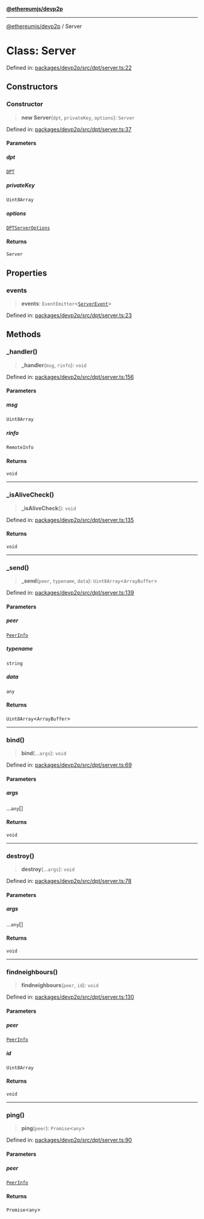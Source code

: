 [**@ethereumjs/devp2p**](../README.md)

***

[@ethereumjs/devp2p](../README.md) / Server

# Class: Server

Defined in: [packages/devp2p/src/dpt/server.ts:22](https://github.com/ethereumjs/ethereumjs-monorepo/blob/master/packages/devp2p/src/dpt/server.ts#L22)

## Constructors

### Constructor

> **new Server**(`dpt`, `privateKey`, `options`): `Server`

Defined in: [packages/devp2p/src/dpt/server.ts:37](https://github.com/ethereumjs/ethereumjs-monorepo/blob/master/packages/devp2p/src/dpt/server.ts#L37)

#### Parameters

##### dpt

[`DPT`](DPT.md)

##### privateKey

`Uint8Array`

##### options

[`DPTServerOptions`](../interfaces/DPTServerOptions.md)

#### Returns

`Server`

## Properties

### events

> **events**: `EventEmitter`\<[`ServerEvent`](../interfaces/ServerEvent.md)\>

Defined in: [packages/devp2p/src/dpt/server.ts:23](https://github.com/ethereumjs/ethereumjs-monorepo/blob/master/packages/devp2p/src/dpt/server.ts#L23)

## Methods

### \_handler()

> **\_handler**(`msg`, `rinfo`): `void`

Defined in: [packages/devp2p/src/dpt/server.ts:156](https://github.com/ethereumjs/ethereumjs-monorepo/blob/master/packages/devp2p/src/dpt/server.ts#L156)

#### Parameters

##### msg

`Uint8Array`

##### rinfo

`RemoteInfo`

#### Returns

`void`

***

### \_isAliveCheck()

> **\_isAliveCheck**(): `void`

Defined in: [packages/devp2p/src/dpt/server.ts:135](https://github.com/ethereumjs/ethereumjs-monorepo/blob/master/packages/devp2p/src/dpt/server.ts#L135)

#### Returns

`void`

***

### \_send()

> **\_send**(`peer`, `typename`, `data`): `Uint8Array`\<`ArrayBuffer`\>

Defined in: [packages/devp2p/src/dpt/server.ts:139](https://github.com/ethereumjs/ethereumjs-monorepo/blob/master/packages/devp2p/src/dpt/server.ts#L139)

#### Parameters

##### peer

[`PeerInfo`](../interfaces/PeerInfo.md)

##### typename

`string`

##### data

`any`

#### Returns

`Uint8Array`\<`ArrayBuffer`\>

***

### bind()

> **bind**(...`args`): `void`

Defined in: [packages/devp2p/src/dpt/server.ts:69](https://github.com/ethereumjs/ethereumjs-monorepo/blob/master/packages/devp2p/src/dpt/server.ts#L69)

#### Parameters

##### args

...`any`[]

#### Returns

`void`

***

### destroy()

> **destroy**(...`args`): `void`

Defined in: [packages/devp2p/src/dpt/server.ts:78](https://github.com/ethereumjs/ethereumjs-monorepo/blob/master/packages/devp2p/src/dpt/server.ts#L78)

#### Parameters

##### args

...`any`[]

#### Returns

`void`

***

### findneighbours()

> **findneighbours**(`peer`, `id`): `void`

Defined in: [packages/devp2p/src/dpt/server.ts:130](https://github.com/ethereumjs/ethereumjs-monorepo/blob/master/packages/devp2p/src/dpt/server.ts#L130)

#### Parameters

##### peer

[`PeerInfo`](../interfaces/PeerInfo.md)

##### id

`Uint8Array`

#### Returns

`void`

***

### ping()

> **ping**(`peer`): `Promise`\<`any`\>

Defined in: [packages/devp2p/src/dpt/server.ts:90](https://github.com/ethereumjs/ethereumjs-monorepo/blob/master/packages/devp2p/src/dpt/server.ts#L90)

#### Parameters

##### peer

[`PeerInfo`](../interfaces/PeerInfo.md)

#### Returns

`Promise`\<`any`\>
